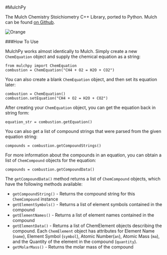 #MulchPy

The Mulch Chemistry Stoichiometry C++ Library, ported to Python. Mulch can be found [on Github](https://github.com/DeweyDev/mulch).

![Orange](http://www.arktimes.com/binary/fedc/1305756869-orange.png)

###How To Use

MulchPy works almost identically to Mulch. Simply create a new ```ChemEquation``` object and supply the chemical equation as a string:

```
from mulchpy import ChemEquation
combustion = ChemEquation("CH4 + O2 = H2O + CO2")
```

You can also create a blank ```ChemEquation``` object, and then set its equation later:

```
combustion = ChemEquation()
combustion.setEquation("CH4 + O2 = H2O + CO2")
```

After creating your ```ChemEquation``` object, you can get the equation back in string form:

```
equation_str = combustion.getEquation()
```

You can also get a list of compound strings that were parsed from the given equation string:

```
compounds = combustion.getCompoundStrings()
```

For more information about the compounds in an equation, you can obtain a list of ```ChemCompound``` objects for the equation:

```
compounds = combustion.getCompoundData()
```

The ```getCompoundData()``` method returns a list of ```ChemCompound``` objects, which have the following methods available:

 * ```getCompoundString()``` - Returns the compound string for this ```ChemCompound``` instance
 * ```getElementSymbols()``` - Returns a list of element symbols contained in the compound
 * ```getElementNames()``` - Returns a list of element names contained in the compound
 * ```getElementData()``` - Returns a list of ChemElement objects describing the compound. Each ```ChemElement``` object has attributes for Element Name (```name```), Element Symbol (```symbol```), Atomic Number(```an```), Atomic Mass (```ma```), and the Quantity of the element in the compound (```quantity```).
  * ```getMolarMass()``` - Returns the molar mass of the compound
